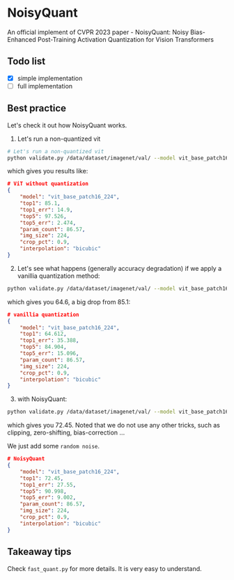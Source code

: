 # NoisyQuant

An official implement of CVPR 2023 paper - NoisyQuant: Noisy Bias-Enhanced Post-Training Activation Quantization for Vision Transformers

## Todo list

* [X] simple implementation
* [ ] full implementation

## Best practice

Let's check it out how NoisyQuant works.

1. Let's run a non-quantized vit

```bash
# Let's run a non-quantized vit
python validate.py /data/dataset/imagenet/val/ --model vit_base_patch16_224 --pretrained
```

which gives you results like:

```json
# ViT without quantization
{
    "model": "vit_base_patch16_224",
    "top1": 85.1,
    "top1_err": 14.9,
    "top5": 97.526,
    "top5_err": 2.474,
    "param_count": 86.57,
    "img_size": 224,
    "crop_pct": 0.9,
    "interpolation": "bicubic"
}
```



2. Let's see what happens (generally accuracy degradation) if we apply a vanillia quantization method:

```bash
python validate.py /data/dataset/imagenet/val/ --model vit_base_patch16_224 --pretrained --quant
```

which gives you 64.6, a big drop from 85.1:

```json
# vanillia quantization
{
    "model": "vit_base_patch16_224",
    "top1": 64.612,
    "top1_err": 35.388,
    "top5": 84.904,
    "top5_err": 15.096,
    "param_count": 86.57,
    "img_size": 224,
    "crop_pct": 0.9,
    "interpolation": "bicubic"
}
```

3. with NoisyQuant:

```bash
python validate.py /data/dataset/imagenet/val/ --model vit_base_patch16_224 --pretrained --quant --with_noisy_quant
```

which gives you 72.45. Noted that we do not use any other tricks, such as clipping, zero-shifting, bias-correction ...

We just add some `random noise`.

```json
# NoisyQuant
{
    "model": "vit_base_patch16_224",
    "top1": 72.45,
    "top1_err": 27.55,
    "top5": 90.998,
    "top5_err": 9.002,
    "param_count": 86.57,
    "img_size": 224,
    "crop_pct": 0.9,
    "interpolation": "bicubic"
}
```

## Takeaway tips

Check `fast_quant.py` for more details. It is very easy to understand.
